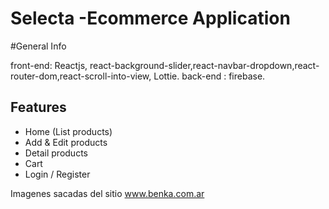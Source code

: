# Selecta -Ecommerce Application

#General Info

front-end: Reactjs, react-background-slider,react-navbar-dropdown,react-router-dom,react-scroll-into-view, Lottie.
back-end : firebase.

## Features

- Home (List products)
- Add & Edit products
- Detail products
- Cart
- Login / Register

Imagenes sacadas del sitio www.benka.com.ar
